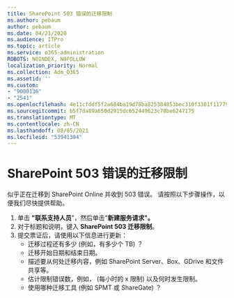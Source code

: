 ```yaml
---
title: SharePoint 503 错误的迁移限制
ms.author: pebaum
author: pebaum
ms.date: 04/21/2020
ms.audience: ITPro
ms.topic: article
ms.service: o365-administration
ROBOTS: NOINDEX, NOFOLLOW
localization_priority: Normal
ms.collection: Adm_O365
ms.assetid: ''
ms.custom:
- "9000136"
- "2541"
ms.openlocfilehash: 4e11cfddf5f2a684ba19d78ba825384853bec310f3301f1177971c0a04548c05
ms.sourcegitcommit: b5f7da89a650d2915dc652449623c78be6247175
ms.translationtype: MT
ms.contentlocale: zh-CN
ms.lasthandoff: 08/05/2021
ms.locfileid: "53941394"
---
```

# <a name="sharepoint-migration-throttling-with-503-errors"></a>SharePoint 503 错误的迁移限制

似乎正在迁移到 SharePoint Online 并收到 503 错误。 请按照以下步骤操作，以便我们尽快提供帮助。

1. 单击 **"联系支持人员**"，然后单击"**新建服务请求"。**
2. 对于标题和说明，键入 **SharePoint 503 迁移限制**。
3. 提交票证后，请使用以下信息进行更新：
    - 迁移过程还有多少 (例如，有多少个 TB) ？
    - 迁移开始日期和结束日期。
    - 描述要从何处迁移内容，例如 SharePoint Server、Box、GDrive 和文件共享等。
    - 估计限制错误数，例如， (每小时的 x 限制) 以及何时发生限制。
    - 使用哪种迁移工具 (例如 SPMT 或 ShareGate) ？
